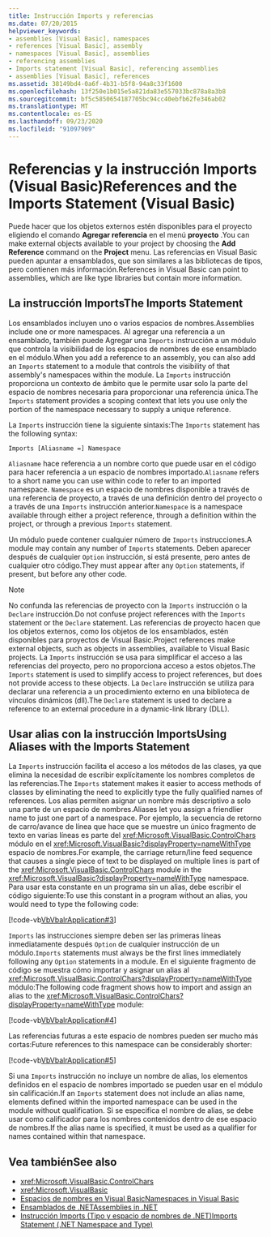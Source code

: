 ```yaml
---
title: Instrucción Imports y referencias
ms.date: 07/20/2015
helpviewer_keywords:
- assemblies [Visual Basic], namespaces
- references [Visual Basic], assembly
- namespaces [Visual Basic], assemblies
- referencing assemblies
- Imports statement [Visual Basic], referencing assemblies
- assemblies [Visual Basic], references
ms.assetid: 38149bd4-0a6f-4b31-b5f8-94a8c33f1600
ms.openlocfilehash: 13f250e1b015e5a821da83e557033bc878a8a3b8
ms.sourcegitcommit: bf5c5850654187705bc94cc40ebfb62fe346ab02
ms.translationtype: MT
ms.contentlocale: es-ES
ms.lasthandoff: 09/23/2020
ms.locfileid: "91097909"
---
```

# <a name="references-and-the-imports-statement-visual-basic"></a><span data-ttu-id="631f6-102">Referencias y la instrucción Imports (Visual Basic)</span><span class="sxs-lookup"><span data-stu-id="631f6-102">References and the Imports Statement (Visual Basic)</span></span>

<span data-ttu-id="631f6-103">Puede hacer que los objetos externos estén disponibles para el proyecto eligiendo el comando **Agregar referencia** en el menú **proyecto** .</span><span class="sxs-lookup"><span data-stu-id="631f6-103">You can make external objects available to your project by choosing the **Add Reference** command on the **Project** menu.</span></span> <span data-ttu-id="631f6-104">Las referencias en Visual Basic pueden apuntar a ensamblados, que son similares a las bibliotecas de tipos, pero contienen más información.</span><span class="sxs-lookup"><span data-stu-id="631f6-104">References in Visual Basic can point to assemblies, which are like type libraries but contain more information.</span></span>  
  
## <a name="the-imports-statement"></a><span data-ttu-id="631f6-105">La instrucción Imports</span><span class="sxs-lookup"><span data-stu-id="631f6-105">The Imports Statement</span></span>  

 <span data-ttu-id="631f6-106">Los ensamblados incluyen uno o varios espacios de nombres.</span><span class="sxs-lookup"><span data-stu-id="631f6-106">Assemblies include one or more namespaces.</span></span> <span data-ttu-id="631f6-107">Al agregar una referencia a un ensamblado, también puede Agregar una `Imports` instrucción a un módulo que controla la visibilidad de los espacios de nombres de ese ensamblado en el módulo.</span><span class="sxs-lookup"><span data-stu-id="631f6-107">When you add a reference to an assembly, you can also add an `Imports` statement to a module that controls the visibility of that assembly's namespaces within the module.</span></span> <span data-ttu-id="631f6-108">La `Imports` instrucción proporciona un contexto de ámbito que le permite usar solo la parte del espacio de nombres necesaria para proporcionar una referencia única.</span><span class="sxs-lookup"><span data-stu-id="631f6-108">The `Imports` statement provides a scoping context that lets you use only the portion of the namespace necessary to supply a unique reference.</span></span>  
  
 <span data-ttu-id="631f6-109">La `Imports` instrucción tiene la siguiente sintaxis:</span><span class="sxs-lookup"><span data-stu-id="631f6-109">The `Imports` statement has the following syntax:</span></span>  
  
 `Imports [Aliasname =] Namespace`  
  
 <span data-ttu-id="631f6-110">`Aliasname` hace referencia a un nombre corto que puede usar en el código para hacer referencia a un espacio de nombres importado.</span><span class="sxs-lookup"><span data-stu-id="631f6-110">`Aliasname` refers to a short name you can use within code to refer to an imported namespace.</span></span> <span data-ttu-id="631f6-111">`Namespace` es un espacio de nombres disponible a través de una referencia de proyecto, a través de una definición dentro del proyecto o a través de una `Imports` instrucción anterior.</span><span class="sxs-lookup"><span data-stu-id="631f6-111">`Namespace` is a namespace available through either a project reference, through a definition within the project, or through a previous `Imports` statement.</span></span>  
  
 <span data-ttu-id="631f6-112">Un módulo puede contener cualquier número de `Imports` instrucciones.</span><span class="sxs-lookup"><span data-stu-id="631f6-112">A module may contain any number of `Imports` statements.</span></span> <span data-ttu-id="631f6-113">Deben aparecer después de cualquier `Option` instrucción, si está presente, pero antes de cualquier otro código.</span><span class="sxs-lookup"><span data-stu-id="631f6-113">They must appear after any `Option` statements, if present, but before any other code.</span></span>  
  
> [!NOTE]
> <span data-ttu-id="631f6-114">No confunda las referencias de proyecto con la `Imports` instrucción o la `Declare` instrucción.</span><span class="sxs-lookup"><span data-stu-id="631f6-114">Do not confuse project references with the `Imports` statement or the `Declare` statement.</span></span> <span data-ttu-id="631f6-115">Las referencias de proyecto hacen que los objetos externos, como los objetos de los ensamblados, estén disponibles para proyectos de Visual Basic.</span><span class="sxs-lookup"><span data-stu-id="631f6-115">Project references make external objects, such as objects in assemblies, available to Visual Basic projects.</span></span> <span data-ttu-id="631f6-116">La `Imports` instrucción se usa para simplificar el acceso a las referencias del proyecto, pero no proporciona acceso a estos objetos.</span><span class="sxs-lookup"><span data-stu-id="631f6-116">The `Imports` statement is used to simplify access to project references, but does not provide access to these objects.</span></span> <span data-ttu-id="631f6-117">La `Declare` instrucción se utiliza para declarar una referencia a un procedimiento externo en una biblioteca de vínculos dinámicos (dll).</span><span class="sxs-lookup"><span data-stu-id="631f6-117">The `Declare` statement is used to declare a reference to an external procedure in a dynamic-link library (DLL).</span></span>  
  
## <a name="using-aliases-with-the-imports-statement"></a><span data-ttu-id="631f6-118">Usar alias con la instrucción Imports</span><span class="sxs-lookup"><span data-stu-id="631f6-118">Using Aliases with the Imports Statement</span></span>  

 <span data-ttu-id="631f6-119">La `Imports` instrucción facilita el acceso a los métodos de las clases, ya que elimina la necesidad de escribir explícitamente los nombres completos de las referencias.</span><span class="sxs-lookup"><span data-stu-id="631f6-119">The `Imports` statement makes it easier to access methods of classes by eliminating the need to explicitly type the fully qualified names of references.</span></span> <span data-ttu-id="631f6-120">Los alias permiten asignar un nombre más descriptivo a solo una parte de un espacio de nombres.</span><span class="sxs-lookup"><span data-stu-id="631f6-120">Aliases let you assign a friendlier name to just one part of a namespace.</span></span> <span data-ttu-id="631f6-121">Por ejemplo, la secuencia de retorno de carro/avance de línea que hace que se muestre un único fragmento de texto en varias líneas es parte del <xref:Microsoft.VisualBasic.ControlChars> módulo en el <xref:Microsoft.VisualBasic?displayProperty=nameWithType> espacio de nombres.</span><span class="sxs-lookup"><span data-stu-id="631f6-121">For example, the carriage return/line feed sequence that causes a single piece of text to be displayed on multiple lines is part of the <xref:Microsoft.VisualBasic.ControlChars> module in the <xref:Microsoft.VisualBasic?displayProperty=nameWithType> namespace.</span></span> <span data-ttu-id="631f6-122">Para usar esta constante en un programa sin un alias, debe escribir el código siguiente:</span><span class="sxs-lookup"><span data-stu-id="631f6-122">To use this constant in a program without an alias, you would need to type the following code:</span></span>  
  
 [!code-vb[VbVbalrApplication#3](~/samples/snippets/visualbasic/VS_Snippets_VBCSharp/VbVbalrApplication/VB/Class1.vb#3)]  
  
 <span data-ttu-id="631f6-123">`Imports` las instrucciones siempre deben ser las primeras líneas inmediatamente después `Option` de cualquier instrucción de un módulo.</span><span class="sxs-lookup"><span data-stu-id="631f6-123">`Imports` statements must always be the first lines immediately following any `Option` statements in a module.</span></span> <span data-ttu-id="631f6-124">En el siguiente fragmento de código se muestra cómo importar y asignar un alias al <xref:Microsoft.VisualBasic.ControlChars?displayProperty=nameWithType> módulo:</span><span class="sxs-lookup"><span data-stu-id="631f6-124">The following code fragment shows how to import and assign an alias to the <xref:Microsoft.VisualBasic.ControlChars?displayProperty=nameWithType> module:</span></span>  
  
 [!code-vb[VbVbalrApplication#4](~/samples/snippets/visualbasic/VS_Snippets_VBCSharp/VbVbalrApplication/VB/Class1.vb#4)]  
  
 <span data-ttu-id="631f6-125">Las referencias futuras a este espacio de nombres pueden ser mucho más cortas:</span><span class="sxs-lookup"><span data-stu-id="631f6-125">Future references to this namespace can be considerably shorter:</span></span>  
  
 [!code-vb[VbVbalrApplication#5](~/samples/snippets/visualbasic/VS_Snippets_VBCSharp/VbVbalrApplication/VB/Class1.vb#5)]  
  
 <span data-ttu-id="631f6-126">Si una `Imports` instrucción no incluye un nombre de alias, los elementos definidos en el espacio de nombres importado se pueden usar en el módulo sin calificación.</span><span class="sxs-lookup"><span data-stu-id="631f6-126">If an `Imports` statement does not include an alias name, elements defined within the imported namespace can be used in the module without qualification.</span></span> <span data-ttu-id="631f6-127">Si se especifica el nombre de alias, se debe usar como calificador para los nombres contenidos dentro de ese espacio de nombres.</span><span class="sxs-lookup"><span data-stu-id="631f6-127">If the alias name is specified, it must be used as a qualifier for names contained within that namespace.</span></span>  
  
## <a name="see-also"></a><span data-ttu-id="631f6-128">Vea también</span><span class="sxs-lookup"><span data-stu-id="631f6-128">See also</span></span>

- <xref:Microsoft.VisualBasic.ControlChars>
- <xref:Microsoft.VisualBasic>
- [<span data-ttu-id="631f6-129">Espacios de nombres en Visual Basic</span><span class="sxs-lookup"><span data-stu-id="631f6-129">Namespaces in Visual Basic</span></span>](namespaces.md)
- [<span data-ttu-id="631f6-130">Ensamblados de .NET</span><span class="sxs-lookup"><span data-stu-id="631f6-130">Assemblies in .NET</span></span>](../../../standard/assembly/index.md)
- [<span data-ttu-id="631f6-131">Instrucción Imports (Tipo y espacio de nombres de .NET)</span><span class="sxs-lookup"><span data-stu-id="631f6-131">Imports Statement (.NET Namespace and Type)</span></span>](../../language-reference/statements/imports-statement-net-namespace-and-type.md)
